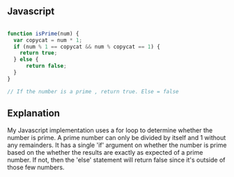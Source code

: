 ## Javascript
``` javascript

function isPrime(num) {
  var copycat = num * 1;
  if (num % 1 == copycat && num % copycat == 1) {
    return true;
  } else {
      return false;
  }
}

// If the number is a prime , return true. Else = false
```


## Explanation 

My Javascript implementation uses a for loop to determine whether the number is prime. A prime number can only be divided by itself and 1 without any remainders. It has a single 'if' argument on whether the number is prime based on the whether the results are exactly as expected of a prime number. If not, then the 'else' statement will return false since it's outside of those few numbers. 
